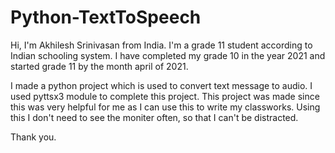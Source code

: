 # Python-TextToSpeech

Hi, I'm Akhilesh Srinivasan from India.
I'm a grade 11 student according to Indian schooling system.
I have completed my grade 10 in the year 2021 and started grade 11 by the month april of 2021.

I made a python project which is used to convert text message to audio.
I used pyttsx3 module to complete this project.
This project was made since this was very helpful for me as I can use this to write my classworks.
Using this I don't need to see the moniter often, so that I can't be distracted.

Thank you.
